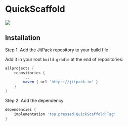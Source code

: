 # QuickScaffold

[![](https://jitpack.io/v/top.pressed/QuickScaffold.svg)](https://jitpack.io/#top.pressed/QuickScaffold)

## Installation

Step 1. Add the JitPack repository to your build file

Add it in your root `build.gradle` at the end of repositories:

```gradle
allprojects {
    repositories {
        ...
        maven { url 'https://jitpack.io' }
    }
}
```

Step 2. Add the dependency

```gradle
dependencies {
    implementation 'top.pressed:QuickScaffold:Tag'
}
```
